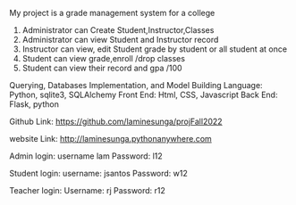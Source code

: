 My project is a grade management system for a college

1. Administrator can Create Student,Instructor,Classes
2. Administrator can view Student and Instructor record
3. Instructor can view, edit Student grade by student or all student at once
4. Student can view grade,enroll /drop classes
5. Student can view their record and gpa /100


Querying, Databases Implementation, and Model Building Language:
Python, sqlite3, SQLAlchemy
Front End:
 Html, CSS, Javascript
Back End:
Flask, python

Github Link: https://github.com/laminesunga/projFall2022

website Link: http://laminesunga.pythonanywhere.com 

Admin login: username lam Password: l12

Student login: username: jsantos Password: w12


Teacher login: Username: rj Password: r12


